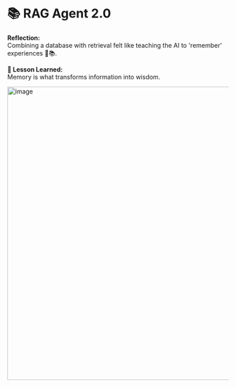 # 📚 RAG Agent 2.0

**Reflection:**  
Combining a database with retrieval felt like teaching the AI to 'remember' experiences 🧠📚.

**💭 Lesson Learned:**  
Memory is what transforms information into wisdom.

<img width="755" height="668" alt="image" src="https://github.com/user-attachments/assets/492697b1-d70b-4054-93f9-c8918a11e454" />
